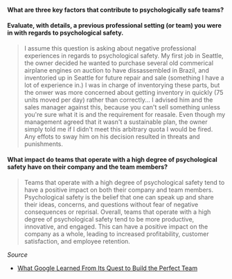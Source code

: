 #### What are three key factors that contribute to psychologically safe teams?

#### Evaluate, with details, a previous professional setting (or team) you were in with regards to psychological safety.

> I assume this question is asking about negative professional experiences in regards to psychological safety. My first job in Seattle, the owner decided he wanted to purchase several old commerical airplane engines on auction to have dissassembled in Brazil, and inventoried up in Seattle for future repair and sale (something I have a lot of experience in.) I was in charge of inventorying these parts, but the onwer was more concerned about getting inventory in quickly (75 units moved per day) rather than correctly... I advised him and the sales manager against this, because you can't sell something unless you're sure what it is and the requirement for reasale. Even though my management agreed that it wasn't a sustainable plan, the owner simply told me if I didn't meet this arbitrary quota I would be fired. Any effots to sway him on his decision resulted in threats and punishments.

#### What impact do teams that operate with a high degree of psychological safety have on their company and the team members?

> Teams that operate with a high degree of psychological safety tend to have a positive impact on both their company and team members. Psychological safety is the belief that one can speak up and share their ideas, concerns, and questions without fear of negative consequences or reprisal. Overall, teams that operate with a high degree of psychological safety tend to be more productive, innovative, and engaged. This can have a positive impact on the company as a whole, leading to increased profitability, customer satisfaction, and employee retention.

*Source*

- [What Google Learned From Its Quest to Build the Perfect Team](https://web.archive.org/web/20221125192300/https://www.nytimes.com/2016/02/28/magazine/what-google-learned-from-its-quest-to-build-the-perfect-team.html)
